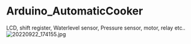 # Arduino_AutomaticCooker
LCD, shift register, Waterlevel sensor, Pressure sensor, motor, relay etc..
![20220922_174155.jpg](https://s3-us-west-2.amazonaws.com/secure.notion-static.com/6663caf3-28bd-4894-bc37-8f0c74bd754e/20220922_174155.jpg)
